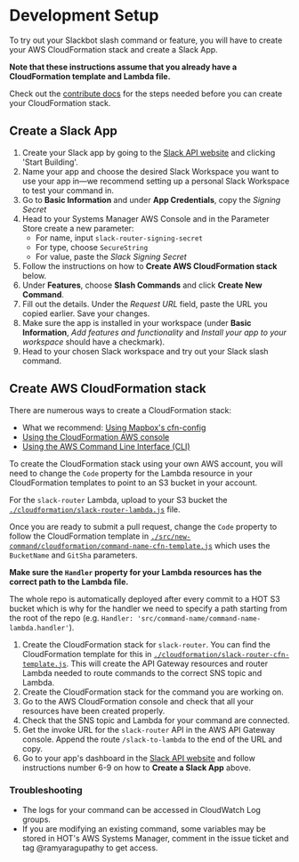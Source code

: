 # Development Setup
To try out your Slackbot slash command or feature, you will have to create your AWS CloudFormation stack and create a Slack App.

**Note that these instructions assume that you already have a CloudFormation template and Lambda file.**

Check out the [contribute docs](https://github.com/hotosm/slack-bots/blob/master/docs/contribute.md) for the steps needed before you can create your CloudFormation stack.

## Create a Slack App
1. Create your Slack app by going to the [Slack API website](https://api.slack.com/) and clicking 'Start Building'.
2. Name your app and choose the desired Slack Workspace you want to use your app in—we recommend setting up a personal Slack Workspace to test your command in.
3. Go to **Basic Information** and under **App Credentials**, copy the *Signing Secret*
4. Head to your Systems Manager AWS Console and in the Parameter Store create a new parameter:
   + For name, input `slack-router-signing-secret`
   + For type, choose `SecureString` 
   + For value, paste the *Slack Signing Secret*
5. Follow the instructions on how to **Create AWS CloudFormation stack** below.
6. Under **Features**, choose **Slash Commands** and click **Create New Command**.
7. Fill out the details. Under the *Request URL* field, paste the URL you copied earlier. Save your changes.
8. Make sure the app is installed in your workspace (under **Basic Information**, *Add features and functionality* and *Install your app to your workspace* should have a checkmark).
9. Head to your chosen Slack workspace and try out your Slack slash command.

## Create AWS CloudFormation stack
There are numerous ways to create a CloudFormation stack:
  + What we recommend: [Using Mapbox's cfn-config](https://github.com/mapbox/cfn-config)
  + [Using the CloudFormation AWS console](https://docs.aws.amazon.com/AWSCloudFormation/latest/UserGuide/cfn-using-console.html)
  + [Using the AWS Command Line Interface (CLI)](https://docs.aws.amazon.com/AWSCloudFormation/latest/UserGuide/cfn-using-cli.html)

To create the CloudFormation stack using your own AWS account, you will need to change the `Code` property for the Lambda resource in your CloudFormation templates to point to an S3 bucket in your account.

For the `slack-router` Lambda, upload to your S3 bucket the [`./cloudformation/slack-router-lambda.js`](https://github.com/hotosm/slack-bots/blob/master/cloudformation/slack-router-lambda.js) file.

Once you are ready to submit a pull request, change the `Code` property to follow the CloudFormation template in [`./src/new-command/cloudformation/command-name-cfn-template.js`](https://github.com/hotosm/slack-bots/blob/master/src/new-command/cloudformation/command-name-cfn-template.js) which uses the `BucketName` and `GitSha` parameters.

**Make sure the `Handler` property for your Lambda resources has the correct path to the Lambda file.**

The whole repo is automatically deployed after every commit to a HOT S3 bucket which is why for the handler we need to specify a path starting from the root of the repo (e.g. `Handler: 'src/command-name/command-name-lambda.handler'`).

1. Create the CloudFormation stack for `slack-router`. You can find the CloudFormation template for this in [`./cloudformation/slack-router-cfn-template.js`](https://github.com/hotosm/slack-bots/blob/master/cloudformation/slack-router-cfn-template.js). This will create the API Gateway resources and router Lambda needed to route commands to the correct SNS topic and Lambda.
2. Create the CloudFormation stack for the command you are working on.
3. Go to the AWS CloudFormation console and check that all your resources have been created properly.
4. Check that the SNS topic and Lambda for your command are connected.
5. Get the invoke URL for the `slack-router` API in the AWS API Gateway console. Append the route `/slack-to-lambda` to the end of the URL and copy.
6. Go to your app's dashboard in the [Slack API website](https://api.slack.com/apps) and follow instructions number 6-9 on how to **Create a Slack App** above.

### Troubleshooting
  + The logs for your command can be accessed in CloudWatch Log groups.
  + If you are modifying an existing command, some variables may be stored in HOT's AWS Systems Manager, comment in the issue ticket and tag @ramyaragupathy to get access.
